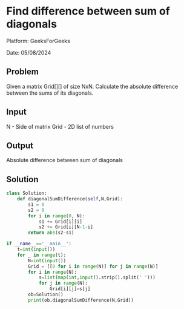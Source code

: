 # Find difference between sum of diagonals

Platform: GeeksForGeeks

Date: 05/08/2024

## Problem
Given a matrix Grid[][] of size NxN. Calculate the absolute difference between the sums of its diagonals.

## Input
N - Side of matrix
Grid - 2D list of numbers

## Output
Absolute difference between sum of diagonals

## Solution
```python
class Solution:
    def diagonalSumDifference(self,N,Grid):
        s1 = 0
        s2 = 0
        for i in range(0, N):
            s1 += Grid[i][i]
            s2 += Grid[i][N-1-i]
        return abs(s2-s1)

if __name__=='__main__':
    t=int(input())
    for _ in range(t):
        N=int(input())
        Grid = [[0 for i in range(N)] for j in range(N)]
        for i in range(N):
            s=list(map(int,input().strip().split(' ')))
            for j in range(N):
                Grid[i][j]=s[j]
        ob=Solution()
        print(ob.diagonalSumDifference(N,Grid))
```
